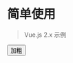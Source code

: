 # 简单使用
> Vue.js 2.x 示例

<!-- <div id="ied" class="ied" ref="ied"></div> -->

<div>
  <p>
    <button @click="boldFn">加粗</button>
  </p>
  <div ref="text" contenteditable="true" class="diy-text"></div>
</div>

<script>
import IEditor from '../src/core/ieditor';

export default {
  mounted() {
    // const edit = new IEditor(this.$refs.ied);
    this.edit = new IEditor({
      // el: this.$refs.ied,
      diy: {
        menu: true,
        text: this.$refs.text,
      },
    });

    this.edit.init();
  },
  methods: {
    boldFn() {
      this.edit.menu.clicks.bold();
    },
  },
};
</script>

<style lang="scss">
// IEditor 样式
@import './style/ieditor.scss';

.diy-text {
  border: 2px solid #1996f9;
  height: 200px;
}
</style>
